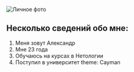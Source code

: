 ![Личное фото](https://sun9-69.userapi.com/impg/mpmhMOFOBegrDKg63RozPS42a3umxcvXKKzbRA/BuSACYwDycA.jpg?size=640x640&quality=95&sign=6bdd9f13ca610b0661e4afaa62dd478d&type=album)

## Несколько сведений обо мне:

1. Меня зовут Александр
2. Мне 23 года
3. Обучаюсь на курсах в Нетологии
4. Поступил в университет
theme: Cayman

